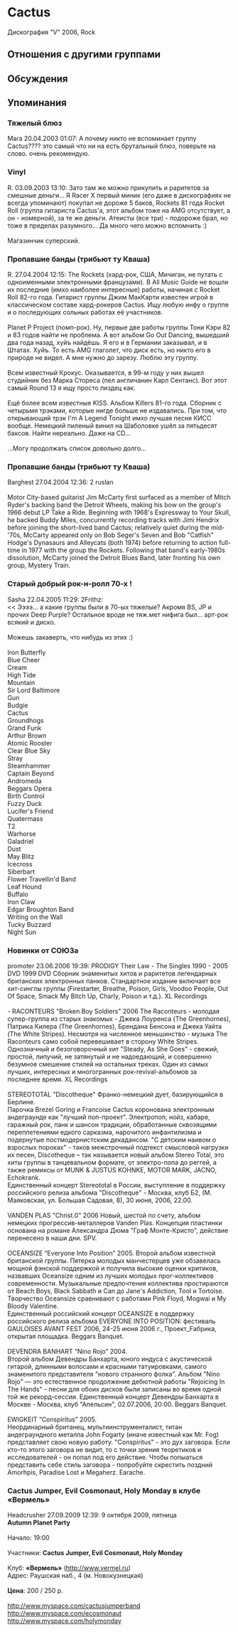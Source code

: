 # Cactus

Дискография
"V" 2006, Rock

## Отношения с другими группами


## Обсуждения


## Упоминания

### Тяжелый блюз

Mara 20.04.2003 01:07:
А почему никто не вспоминает группу Cactus????  это самый что ни на есть брутальный блюз, поверьте на слово. очень рекомендую.

### Vinyl

R. 03.09.2003 13:10:
Зато там же можно прикупить и раритетов за смешные деньги... Я Racer X первый миник (его даже в дискографиях не всегда упоминают) покупал не дороже 5 баков, Rockets 81 года Rocket Roll (группа гитариста Cactus'a, этот альбом тоже на AMG отсутствует, а он - номерной), за те же деньги. Атеисты (все три) - подороже брал, но тоже в пределах разумного... Да много чего можно вспомнить :)<BR><BR>Магазинчик суперский. 

### Пропавшие банды (трибьют ту Кваша)

R. 27.04.2004 12:15:
The Rockets  (хард-рок, США, Мичиган, не путать с одноименными электронными французами). В All Music Guide не вошли их последние (имхо наиболее интересные) работы, начиная с Rocket Roll 82-го года. Гитарист группы Джим МакКарти известен игрой в классическом составе хард-рокеров Cactus. Ищу любую инфу о группе и о последующих сольных работах её участников.<BR><BR>Planet P Project (помп-рок). Ну, первые две работы группы Тони Кэри 82 и 83 годов найти не проблема. А вот альбом Go Out Dancing, вышедший два года назад, хуйъ найдёшь. Я его и в Германии заказывал, и в Штатах. Хуйъ. То есть AMG глаголет, что диск есть, но никто его в природе не видел. А мне нужно до зарезу. Люблю эту группу.<BR><BR>Всем известный Крокус. Оказывается, в 99-м году у них вышел студийник без Марка Стореса (пел англичанин Карл Сентанс). Вот этот самый Round 13 я ищу просто пиздец как.<BR><BR>Ещё более всем известные KISS. Альбом Killers 81-го года. Сборник с четырьмя трэками, которые нигде больше не издавались. При том, что открывающий трэк I'm A Legend Tonight имхо лучшая песня КИСС вообще. Немецкий пиленый винил на Шаболовке ушёл за пятьдесят баксов. Найти нереально. Даже на CD...<BR><BR>...Могу продолжать список довольно долго...

### Пропавшие банды (трибьют ту Кваша)

Barghest 27.04.2004 12:36:
2 ruslan<BR><BR>Motor City-based guitarist Jim McCarty first surfaced as a member of Mitch Ryder's backing band the Detroit Wheels, making his bow on the group's 1966 debut LP Take a Ride. Beginning with 1968's Expressway to Your Skull, he backed Buddy Miles, concurrently recording tracks with Jimi Hendrix before joining the short-lived band Cactus; relatively quiet during the mid-'70s, McCarty appeared only on Bob Seger's Seven and Bob "Catfish" Hodge's Dynasaurs and Alleycats (both 1974) before returning to action full-time in 1977 with the group the Rockets. Following that band's early-1980s dissolution, McCarty joined the Detroit Blues Band, later fronting his own group, Mystery Train.<BR>

### Старый добрый рок-н-ролл 70-х !

Sasha 22.04.2005 11:29:
2Frithz:<BR>&lt;&lt;  Ээээ... а какие группы были в 70-ых тяжелые? Акромя BS, JP и прочих Deep Purple? Остальное вроде не тяж.мет нифига был... арт-рок всякий и диско. <BR><BR>Можешь закаверть, что нибудь из этих :) <BR><BR>Iron Butterfly <BR>Blue Cheer <BR>Cream <BR>High Tide <BR>Mountain <BR>Sir Lord Baltimore <BR>Gun <BR>Budgie <BR>Cactus <BR>Groundhogs <BR>Grand Funk <BR>Arthur Brown <BR>Atomic Rooster <BR>Clear Blue Sky <BR>Stray <BR>Steamhammer <BR>Captain Beyond <BR>Andromeda <BR>Beggars Opera <BR>Birth Control <BR>Fuzzy Duck <BR>Lucifer's Friend <BR>Quatermass <BR>T2 <BR>Warhorse <BR>Galadriel <BR>Dust <BR>May Blitz <BR>Icecross <BR>Siberbart <BR>Flower Travellin'd Band <BR>Leaf Hound <BR>Buffalo<BR>Iron Claw <BR>Edgar Broughton Band <BR>Writing on the Wall<BR>Tucky Buzzard<BR>Night Sun

### Новинки от СОЮЗа

promoter 23.06.2006 19:39:
PRODIGY Their Law - The Singles 1990 - 2005 DVD  1999 DVD Сборник знаменитых хитов и раритетов легендарных британских электронных панков. Стандартное издание включает все хит-синглы группы (Firestarter, Breathe, Poison, Girls, Voodoo People, Out Of Space, Smack My Bitch Up, Charly, Poison и т.д.).  XL Recordings<BR><BR>- RACONTEURS "Broken Boy Soldiers" 2006 The Raconteurs - молодая супер-группа из старых знакомых - Джека Лоуренса (The Greenhornes), Патрика Килера (The Greenhornes), Брендана Бенсона и Джека Уайта (The White Stripes). Несмотря на численное меньшинство - музыка The Raconteurs само собой перевешивает в сторону White Stripes. Однозначный и безоговорочный хит "Steady, As She Goes" - свежий, простой, липучий, не затянутый и не надоедающий, и совершенно безумное смешение стилей на остальных треках. Один из самых лучших, интересных и многогранных рок-revival-альбомов за последнее время.  XL Recordings<BR><BR>STEREOTOTAL "Discotheque" Франко-немецкий дует, базирующийся в Берлине.<BR>Парочка Brezel Goring и Francoise Cactus коронована электронным андеграунде как  "лучший поп-проект". Электропоп, нойз, кабаре, гаражный рок, панк и шансон традиции, обработанные сквозящими переплетениями едкого сарказма, нарочитого инфантилизма и подернутые постмодернистским декадансом. "С детским наивом о взрослых пороках" - таков межстрочный подтекст смысловой нагрузки их песен, Discotheque – так называется новый альбом Stereo Total, это хиты группы в танцевальном формате, от электро-попа до реггей, а также ремиксы от MUNK & JUSTUS KOHNKE, MOTOR MARK, JACNO, Echokrank. <BR>Единственный концерт Stereototal в России, выступление в поддержку российского релиза альбома "Discotheque" - Москва, клуб Б2, (М. Маяковская, ул. Большая Садовая, 8), 30 июня, 2006, 22.00.<BR><BR>VANDEN PLAS "Christ.0"  2006  Новый, шестой по счету, альбом немецких прогрессив-металлеров Vanden Plas. Концепция пластинки основана на романе Александра Дюма "Граф Монте-Кристо", действие перенесено в наши дни.   SPV.<BR><BR>OCEANSIZE  “Everyone Into Position” 2005. Второй альбом известной британской группы. Пятерка молодых манчестерцев уже обзавелась мощной фэнской поддержкой и получила высокие оценки критиков, назвавших Oceansize одним из лучших молодых прог-коллективов современности. Музыкальные предпочтения коллектива простираются от Beach Boys, Black Sabbath и Can до Jane's Addiction, Tool и Tortoise. Творчество Oceansize сравнивают с работами Pink Floyd, Mogwai и My Bloody Valentine. <BR>Единственный российский концерт OCEANSIZE в поддержку российского релиза альбома EVERYONE INTO POSITION: фестиваль GAULOISES AVANT FEST 2006, 24-25 июня 2006 г., Проект_Fабрика, открытая площадка. Beggars Banquet.<BR><BR>DEVENDRA BANHART “Nino Rojo”  2004.<BR>Второй альбом Девендры Банхарта, юного индуса с акустической гитарой, длинными волосами и красными татуировками, самого знаменитого представителя "нового странного фолка". Альбом "Nino Rojo" — это естественное продолжение дебютной работы "Rejoicing In The Hands" - песни для обоих дисков были записаны во время одной той же рекорд-сессии. Единственный концерт Девендры Банхарта в Москве - Москва, клуб "Апельсин", 02.07.2006, 20:00. Beggars Banquet.<BR><BR>EWIGKEIT “Conspiritus” 2005.<BR>Неординарный британец, мультиинструменталист, титан андеграундного металла John Fogarty (иначе известный как Mr. Fog) представляет свою новую работу. "Conspiritus" - это дух заговора. Если кто-то этого заговора не видит, то с точки зрения теоретиков и исследователей - он попал под его действие. Чтобы попыаться представить себе стиль заговора - попробуйте скрестить поздний Amorhpis, Paradise Lost и Megaherz. Earache.

### Cactus Jumper, Evil Cosmonaut, Holy Monday в клубе «Вермель»

Headcrusher 27.09.2009 12:39:
9 октября 2009, пятница <BR><B>Autumn Planet Party</B> <BR><BR>Начало: 19:00<BR><BR>Участники: <B>Cactus Jumper, Evil Cosmonaut, Holy Monday</B><BR><BR>Клуб: <B>«Вермель»</B> (<A HREF="http://www.vermel.ru" TARGET="_blank">http://www.vermel.ru</A>)<BR>Адрес: Раушская наб., 4 (м. Новокузнецкая) <BR><BR><B>Цена</B>: 200 / 250 р. <BR><BR><A HREF="http://www.myspace.com/cactusjumperband" TARGET="_blank">http://www.myspace.com/cactusjumperband</A> <BR><A HREF="http://www.myspace.com/ecosmonaut" TARGET="_blank">http://www.myspace.com/ecosmonaut</A> <BR><A HREF="http://www.myspace.com/holymonday" TARGET="_blank">http://www.myspace.com/holymonday</A><BR>

